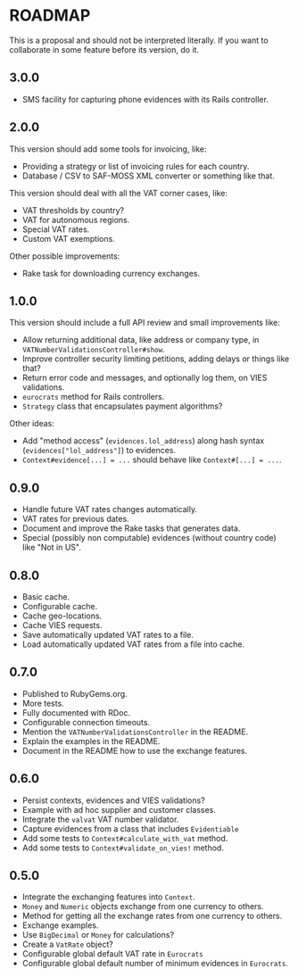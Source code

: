 # ROADMAP

This is a proposal and should not be interpreted literally. If you want to collaborate in some feature before its version, do it.

## 3.0.0

 * SMS facility for capturing phone evidences with its Rails controller.

## 2.0.0

This version should add some tools for invoicing, like:

 * Providing a strategy or list of invoicing rules for each country.
 * Database / CSV to SAF-MOSS XML converter or something like that.

This version should deal with all the VAT corner cases, like:

 * VAT thresholds by country?
 * VAT for autonomous regions.
 * Special VAT rates.
 * Custom VAT exemptions.

Other possible improvements:

 * Rake task for downloading currency exchanges.

## 1.0.0

This version should include a full API review and small improvements like:

 * Allow returning additional data, like address or company type, in `VATNumberValidationsController#show`.
 * Improve controller security limiting petitions, adding delays or things like that?
 * Return error code and messages, and optionally log them, on VIES validations.
 * `eurocrats` method for Rails controllers.
 * `Strategy` class that encapsulates payment algorithms?

Other ideas:
 * Add "method access" (`evidences.lol_address`) along hash syntax (`evidences["lol_address"]`) to evidences.
 * `Context#evidence[...] = ...` should behave like `Context#[...] = ...`.

## 0.9.0

 * Handle future VAT rates changes automatically.
 * VAT rates for previous dates.
 * Document and improve the Rake tasks that generates data.
 * Special (possibly non computable) evidences (without country code) like "Not in US".

## 0.8.0

 * Basic cache.
 * Configurable cache.
 * Cache geo-locations.
 * Cache VIES requests.
 * Save automatically updated VAT rates to a file.
 * Load automatically updated VAT rates from a file into cache.

## 0.7.0

 * Published to RubyGems.org.
 * More tests.
 * Fully documented with RDoc.
 * Configurable connection timeouts.
 * Mention the `VATNumberValidationsController` in the README.
 * Explain the examples in the README.
 * Document in the README how to use the exchange features.

## 0.6.0

 * Persist contexts, evidences and VIES validations?
 * Example with ad hoc supplier and customer classes.
 * Integrate the `valvat` VAT number validator.
 * Capture evidences from a class that includes `Evidentiable`
 * Add some tests to `Context#calculate_with_vat` method.
 * Add some tests to `Context#validate_on_vies!` method.

## 0.5.0

 * Integrate the exchanging features into `Context`.
 * `Money` and `Numeric` objects exchange from one currency to others.
 * Method for getting all the exchange rates from one currency to others.
 * Exchange examples.
 * Use `BigDecimal` or `Money` for calculations?
 * Create a `VatRate` object?
 * Configurable global default VAT rate in `Eurocrats`
 * Configurable global default number of minimum evidences in `Eurocrats`.
